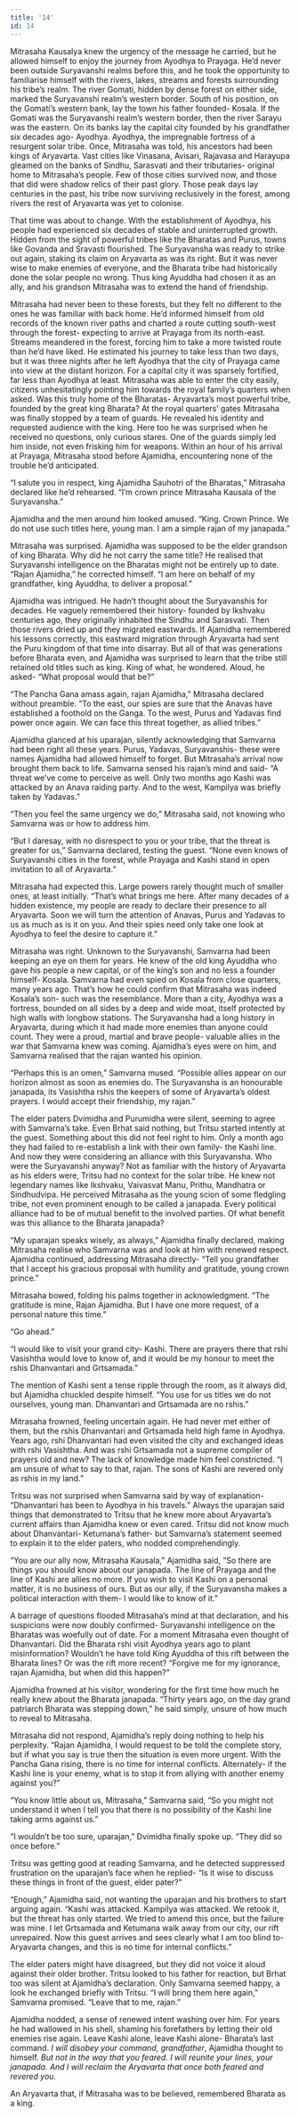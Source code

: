 ```yaml
---
title: '14'
id: 14
---
```



Mitrasaha Kausalya knew the urgency of the message he carried, but he allowed himself to enjoy the journey from Ayodhya to Prayaga. He’d never been outside Suryavanshi realms before this, and he took the opportunity to familiarise himself with the rivers, lakes, streams and forests surrounding his tribe’s realm. The river Gomati, hidden by dense forest on either side, marked the Suryavanshi realm’s western border. South of his position, on the Gomati’s western bank, lay the town his father founded- Kosala. If the Gomati was the Suryavanshi realm’s western border, then the river Sarayu was the eastern. On its banks lay the capital city founded by his grandfather six decades ago- Ayodhya. Ayodhya, the impregnable fortress of a resurgent solar tribe. Once, Mitrasaha was told, his ancestors had been kings of Aryavarta. Vast cities like Vinasana, Avisari, Rajavasa and Harayupa gleamed on the banks of Sindhu, Sarasvati and their tributaries- original home to Mitrasaha’s people.  Few of those cities survived now, and those that did were shadow relics of their past glory. Those peak days lay centuries in the past, his tribe now surviving reclusively in the forest, among rivers the rest of Aryavarta was yet to colonise. 

That time was about to change. With the establishment of Ayodhya, his people had experienced six decades of stable and uninterrupted growth. Hidden from the sight of powerful tribes like the Bharatas and Purus, towns like Govanda and Sravasti flourished. The Suryavansha was ready to strike out again, staking its claim on Aryavarta as was its right. But it was never wise to make enemies of everyone, and the Bharata tribe had historically done the solar people no wrong. Thus king Ayuddha had chosen it as an ally, and his grandson Mitrasaha was to extend the hand of friendship. 

Mitrasaha had never been to these forests, but they felt no different to the ones he was familiar with back home. He’d informed himself from old records of the known river paths and charted a route cutting south-west through the forest- expecting to arrive at Prayaga from its north-east. Streams meandered in the forest, forcing him to take a more twisted route than he’d have liked. He estimated his journey to take less than two days, but it was three nights after he left Ayodhya that the city of Prayaga came into view at the distant horizon. For a capital city it was sparsely fortified, far less than Ayodhya at least. Mitrasaha was able to enter the city easily, citizens unhesitatingly pointing him towards the royal family’s quarters when asked. Was this truly home of the Bharatas- Aryavarta’s most powerful tribe, founded by the great king Bharata? At the royal quarters’ gates Mitrasaha was finally stopped by a team of guards. He revealed his identity and requested audience with the king. Here too he was surprised when he received no questions, only curious stares. One of the guards simply led him inside, not even frisking him for weapons. Within an hour of his arrival at Prayaga, Mitrasaha stood before Ajamidha, encountering none of the trouble he’d anticipated.

“I salute you in respect, king Ajamidha Sauhotri of the Bharatas,” Mitrasaha declared like he’d rehearsed. “I’m crown prince Mitrasaha Kausala of the Suryavansha.”

Ajamidha and the men around him looked amused. “King. Crown Prince. We do not use such titles here, young man. I am a simple rajan of my janapada.”

Mitrasaha was surprised. Ajamidha was supposed to be the elder grandson of king Bharata. Why did he not carry the same title? He realised that Suryavanshi intelligence on the Bharatas might not be entirely up to date. “Rajan Ajamidha,” he corrected himself. “I am here on behalf of my grandfather, king Ayuddha, to deliver a proposal.”

Ajamidha was intrigued. He hadn’t thought about the Suryavanshis for decades. He vaguely remembered their history- founded by Ikshvaku centuries ago, they originally inhabited the Sindhu and Sarasvati. Then those rivers dried up and they migrated eastwards. If Ajamidha remembered his lessons correctly, this eastward migration through Aryavarta had sent the Puru kingdom of that time into disarray. But all of that was generations before Bharata even, and Ajamidha was surprised to learn that the tribe still retained old titles such as king. King of what, he wondered. Aloud, he asked- “What proposal would that be?”

“The Pancha Gana amass again, rajan Ajamidha,” Mitrasaha declared without preamble. “To the east, our spies are sure that the Anavas have established a foothold on the Ganga. To the west, Purus and Yadavas find power once again. We can face this threat together, as allied tribes.”

Ajamidha glanced at his uparajan, silently acknowledging that Samvarna had been right all these years. Purus, Yadavas, Suryavanshis- these were names Ajamidha had allowed himself to forget. But Mitrasaha’s arrival now brought them back to life. Samvarna sensed his rajan’s mind and said- “A threat we’ve come to perceive as well. Only two months ago Kashi was attacked by an Anava raiding party. And to the west, Kampilya was briefly taken by Yadavas.”

“Then you feel the same urgency we do,” Mitrasaha said, not knowing who Samvarna was or how to address him. 

“But I daresay, with no disrespect to you or your tribe, that the threat is greater for us,” Samvarna declared, testing the guest. “None even knows of Suryavanshi cities in the forest, while Prayaga and Kashi stand in open invitation to all of Aryavarta.”

Mitrasaha had expected this. Large powers rarely thought much of smaller ones, at least initially. “That’s what brings me here. After many decades of a hidden existence, my people are ready to declare their presence to all Aryavarta. Soon we will turn the attention of Anavas, Purus and Yadavas to us as much as is it on you. And their spies need only take one look at Ayodhya to feel the desire to capture it.”

Mitrasaha was right. Unknown to the Suryavanshi, Samvarna had been keeping an eye on them for years. He knew of the old king Ayuddha who gave his people a new capital, or of the king’s son and no less a founder himself- Kosala. Samvarna had even spied on Kosala from close quarters, many years ago. That’s how he could confirm that Mitrasaha was indeed Kosala’s son- such was the resemblance. More than a city, Ayodhya was a fortress, bounded on all sides by a deep and wide moat, itself protected by high walls with longbow stations. The Suryavansha had a long history in Aryavarta, during which it had made more enemies than anyone could count. They were a proud, martial and brave people- valuable allies in the war that Samvarna knew was coming. Ajamidha’s eyes were on him, and Samvarna realised that the rajan wanted his opinion.

“Perhaps this is an omen,” Samvarna mused. “Possible allies appear on our horizon almost as soon as enemies do. The Suryavansha is an honourable janapada, its Vasishtha rshis the keepers of some of Aryavarta’s oldest prayers. I would accept their friendship, my rajan.”

The elder paters Dvimidha and Purumidha were silent, seeming to agree with Samvarna’s take. Even Brhat said nothing, but Tritsu started intently at the guest. Something about this did not feel right to him. Only a month ago they had failed to re-establish a link with their own family- the Kashi line. And now they were considering an alliance with this Suryavansha. Who were the Suryavanshi anyway? Not as familiar with the history of Aryavarta as his elders were, Tritsu had no context for the solar tribe. He knew not legendary names like Ikshvaku, Vaivasvat Manu, Prithu, Mandhatra or Sindhudvipa. He perceived Mitrasaha as the young scion of some fledgling tribe, not even prominent enough to be called a janapada. Every political alliance had to be of mutual benefit to the involved parties. Of what benefit was this alliance to the Bharata janapada?

“My uparajan speaks wisely, as always,” Ajamidha finally declared, making Mitrasaha realise who Samvarna was and look at him with renewed respect. Ajamidha continued, addressing Mitrasaha directly- “Tell you grandfather that I accept his gracious proposal with humility and gratitude, young crown prince.”

Mitrasaha bowed, folding his palms together in acknowledgment. “The gratitude is mine, Rajan Ajamidha. But I have one more request, of a personal nature this time.”

“Go ahead.”

“I would like to visit your grand city- Kashi. There are prayers there that rshi Vasishtha would love to know of, and it would be my honour to meet the rshis Dhanvantari and Grtsamada.”

The mention of Kashi sent a tense ripple through the room, as it always did, but Ajamidha chuckled despite himself. “You use for us titles we do not ourselves, young man. Dhanvantari and Grtsamada are no rshis.”

Mitrasaha frowned, feeling uncertain again. He had never met either of them, but the rshis Dhanvantari and Grtsamada held high fame in Ayodhya. Years ago, rshi Dhanvantari had even visited the city and exchanged ideas with rshi Vasishtha. And was rshi Grtsamada not a supreme compiler of prayers old and new? The lack of knowledge made him feel constricted. “I am unsure of what to say to that, rajan. The sons of Kashi are revered only as rshis in my land.”

Tritsu was not surprised when Samvarna said by way of explanation- “Dhanvantari has been to Ayodhya in his travels.” Always the uparajan said things that demonstrated to Tritsu that he knew more about Aryavarta’s current affairs than Ajamidha knew or even cared. Tritsu did not know much about Dhanvantari- Ketumana’s father- but Samvarna’s statement seemed to explain it to the elder paters, who nodded comprehendingly. 

“You are our ally now, Mitrasaha Kausala,” Ajamidha said, “So there are things you should know about our janapada. The line of Prayaga and the line of Kashi are allies no more. If you wish to visit Kashi on a personal matter, it is no business of ours. But as our ally, if the Suryavansha makes a political interaction with them- I would like to know of it.”

A barrage of questions flooded Mitrasaha’s mind at that declaration, and his suspicions were now doubly confirmed- Suryavanshi intelligence on the Bharatas was woefully out of date. For a moment Mitrasaha even thought of Dhanvantari. Did the Bharata rshi visit Ayodhya years ago to plant misinformation? Wouldn’t he have told King Ayuddha of this rift between the Bharata lines? Or was the rift more recent? “Forgive me for my ignorance, rajan Ajamidha, but when did this happen?”

Ajamidha frowned at his visitor, wondering for the first time how much he really knew about the Bharata janapada. “Thirty years ago, on the day grand patriarch Bharata was stepping down,” he said simply, unsure of how much to reveal to Mitrasaha.

Mitrasaha did not respond, Ajamidha’s reply doing nothing to help his perplexity. “Rajan Ajamidha, I would request to be told the complete story, but if what you say is true then the situation is even more urgent. With the Pancha Gana rising, there is no time for internal conflicts. Alternately- if the Kashi line is your enemy, what is to stop it from allying with another enemy against you?”

“You know little about us, Mitrasaha,” Samvarna said, “So you might not understand it when I tell you that there is no possibility of the Kashi line taking arms against us.”

“I wouldn’t be too sure, uparajan,” Dvimidha finally spoke up. “They did so once before.”

Tritsu was getting good at reading Samvarna, and he detected suppressed frustration on the uparajan’s face when he replied- “Is it wise to discuss these things in front of the guest, elder pater?”

“Enough,” Ajamidha said, not wanting the uparajan and his brothers to start arguing again. “Kashi was attacked. Kampilya was attacked. We retook it, but the threat has only started. We tried to amend this once, but the failure was mine. I let Grtsamada and Ketumana walk away from our city, our rift unrepaired. Now this guest arrives and sees clearly what I am too blind to- Aryavarta changes, and this is no time for internal conflicts.”

The elder paters might have disagreed, but they did not voice it aloud against their older brother. Tritsu looked to his father for reaction, but Brhat too was silent at Ajamidha’s declaration. Only Samvarna seemed happy, a look he exchanged briefly with Tritsu. “I will bring them here again,” Samvarna promised. “Leave that to me, rajan.”

Ajamidha nodded, a sense of renewed intent washing over him. For years he had wallowed in his shell, shaming his forefathers by letting their old enemies rise again. Leave Kashi alone, leave Kashi alone- Bharata’s last command. *I will disobey your command, grandfather*, Ajamidha thought to himself. *But not in the way that you feared. I will reunite your lines, your janapada. And I will reclaim the Aryavarta that once both feared and revered you.*

An Aryavarta that, if Mitrasaha was to be believed, remembered Bharata as a king.